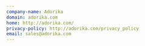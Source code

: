 ```yaml
---
company-name: Adorika
domain: adorika.com
home: http://adorika.com/
privacy-policy: http://adorika.com/privacy_policy
email: sales@adorika.com
---
```




